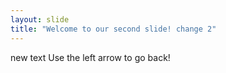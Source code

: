 ```yaml
---
layout: slide
title: "Welcome to our second slide! change 2"
---
```

new text
Use the left arrow to go back!
